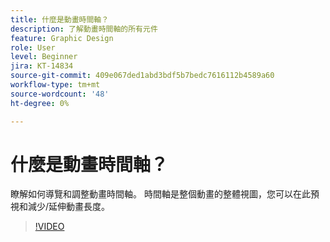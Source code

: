 ```yaml
---
title: 什麼是動畫時間軸？
description: 了解動畫時間軸的所有元件
feature: Graphic Design
role: User
level: Beginner
jira: KT-14834
source-git-commit: 409e067ded1abd3bdf5b7bedc7616112b4589a60
workflow-type: tm+mt
source-wordcount: '48'
ht-degree: 0%

---
```


# 什麼是動畫時間軸？

瞭解如何導覽和調整動畫時間軸。 時間軸是整個動畫的整體視圖，您可以在此預視和減少/延伸動畫長度。

>[!VIDEO](https://video.tv.adobe.com/v/3426978?quality=12&learn=on&hidetitle=true)
